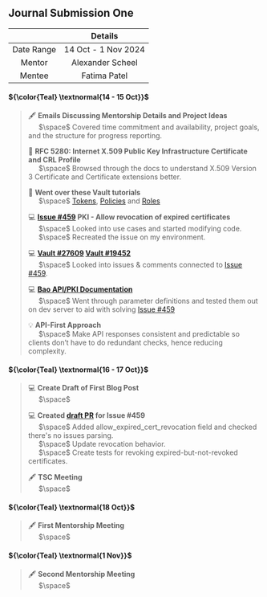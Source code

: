 ## Journal Submission One 

|  | Details |
| :---------: | :-------------: |
| Date Range  | 14 Oct - 1 Nov 2024  |
| Mentor  | Alexander Scheel  |
| Mentee  | Fatima Patel |

####  ${\color{Teal} \textnormal{14 - 15 Oct}}$
> 
> 🖋️ **Emails Discussing Mentorship Details and Project Ideas**  
> $\quad$ $\space$ Covered time commitment and availability, project goals, and the structure for progress reporting.
>
> 📖 **RFC 5280: Internet X.509 Public Key Infrastructure Certificate and CRL Profile**  
> $\quad$ $\space$ Browsed through the docs to understand X.509 Version 3 Certificate and Certificate extensions better.
> 
> 📖 **Went over these Vault tutorials**  
> $\quad$ $\space$ [Tokens](https://docs.hashicorp.com/vault/tutorials/get-started/introduction-tokens), [Policies](https://docs.hashicorp.com/vault/tutorials/get-started/introduction-policies) and [Roles](https://docs.hashicorp.com/vault/tutorials/get-started/introduction-roles)
> 
> 💻 **[Issue #459](https://github.com/openbao/openbao/issues/459) PKI - Allow revocation of expired certificates**    
> $\quad$ $\space$ Looked into use cases and started modifying code.   
> $\quad$ $\space$ Recreated the issue on my environment. 
>
> 💻 **[Vault #27609](https://github.com/hashicorp/vault/issues/27609) [Vault #19452](https://github.com/hashicorp/vault/issues/19452)**   
> $\quad$ $\space$ Looked into issues & comments connected to [Issue #459](https://github.com/openbao/openbao/issues/459).
> 
> 💻 **[Bao API/PKI Documentation](https://openbao.org/api-docs/secret/pki/#tidy)**    
> $\quad$ $\space$ Went through parameter definitions and tested them out on dev server to aid with solving [Issue #459](https://github.com/openbao/openbao/issues/459)
>
> 💡 **API-First Approach**   
> $\quad$ $\space$ Make API responses consistent and predictable so clients don’t have to do redundant checks, hence reducing complexity.
> 
####  ${\color{Teal} \textnormal{16 - 17 Oct}}$
>
> 💻 **Create Draft of First Blog Post**   
> $\quad$ $\space$ 
>
> 💻 **Created [draft PR](https://github.com/openbao/openbao/pull/638) for Issue #459**   
> $\quad$ $\space$ Added allow_expired_cert_revocation field and checked there's no issues parsing.    
> $\quad$ $\space$ Update revocation behavior.    
> $\quad$ $\space$ Create tests for revoking expired-but-not-revoked certificates.    
>
> 🖋️ **TSC Meeting**   
> $\quad$ $\space$




####  ${\color{Teal} \textnormal{18 Oct}}$
> 🖋️ **First Mentorship Meeting**   
> $\quad$ $\space$
> 



####  ${\color{Teal} \textnormal{1 Nov}}$
> 🖋️ **Second Mentorship Meeting**   
> $\quad$ $\space$
> 



